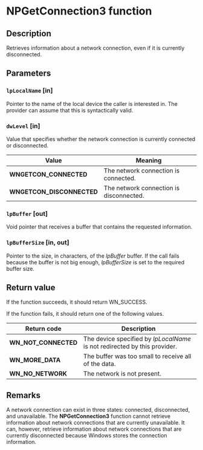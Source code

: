 # NPGetConnection3 function

## Description

Retrieves information about a network connection, even if it is currently disconnected.

## Parameters

### `lpLocalName` [in]

Pointer to the name of the local device the caller is interested in. The provider can assume that this is syntactically valid.

### `dwLevel` [in]

Value that specifies whether the network connection is currently connected or disconnected.

| Value | Meaning |
| --- | --- |
| **WNGETCON_CONNECTED** | The network connection is connected. |
| **WNGETCON_DISCONNECTED** | The network connection is disconnected. |

### `lpBuffer` [out]

Void pointer that receives a buffer that contains the requested information.

### `lpBufferSize` [in, out]

Pointer to the size, in characters, of the *lpBuffer* buffer. If the call fails because the buffer is not big enough, *lpBufferSize* is set to the required buffer size.

## Return value

If the function succeeds, it should return WN_SUCCESS.

If the function fails, it should return one of the following values.

| Return code | Description |
| --- | --- |
| **WN_NOT_CONNECTED** | The device specified by *lpLocalName* is not redirected by this provider. |
| **WN_MORE_DATA** | The buffer was too small to receive all of the data. |
| **WN_NO_NETWORK** | The network is not present. |

## Remarks

A network connection can exist in three states: connected, disconnected, and unavailable. The **NPGetConnection3** function cannot retrieve information about network connections that are currently unavailable. It can, however, retrieve information about network connections that are currently disconnected because Windows stores the connection information.